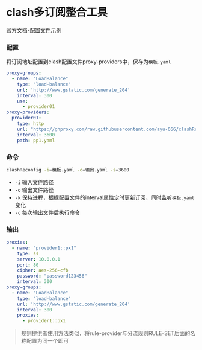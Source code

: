 # clash多订阅整合工具

[官方文档-配置文件示例](https://github.com/Dreamacro/clash/wiki/configuration#all-configuration-options)

### 配置

将订阅地址配置到clash配置文件proxy-providers中，保存为`模板.yaml`

```yaml
proxy-groups:
  - name: "LoadBalance"
    type: "load-balance"
    url: 'http://www.gstatic.com/generate_204'
    interval: 300
    use:
      - provider01
proxy-providers:
  provider01:
    type: http
    url: "https://ghproxy.com/raw.githubusercontent.com/ayu-666/clashReconfig/main/examples/proxy_provider1.yaml"
    interval: 3600
    path: pp1.yaml
```

### 命令


```bash
clashReconfig -i=模板.yaml -o=输出.yaml -s=3600
```

- `-i` 输入文件路径
- `-o` 输出文件路径
- `-k` 保持进程，根据配置文件的interval属性定时更新订阅，同时监听`模板.yaml`变化
- `-c` 每次输出文件后执行命令

### 输出

```yaml
proxies:
  - name: "provider1::px1"
    type: ss
    server: 10.0.0.1
    port: 80
    cipher: aes-256-cfb
    password: "password123456"
    interval: 300
proxy-groups:
  - name: "LoadBalance"
    type: "load-balance"
    url: 'http://www.gstatic.com/generate_204'
    interval: 300
    proxies:
      - provider1::px1
```

> 规则提供者使用方法类似，将rule-provider与分流规则RULE-SET后面的名称配置为同一个即可